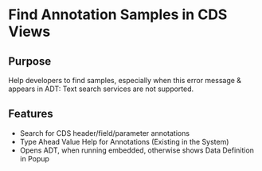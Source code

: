 # Find Annotation Samples in CDS Views

## Purpose

Help developers to find samples, especially when this error message & appears in ADT: Text search services are not supported.

## Features

- Search for CDS header/field/parameter annotations
- Type Ahead Value Help for Annotations (Existing in the System)
- Opens ADT, when running embedded, otherwise shows Data Definition in Popup
